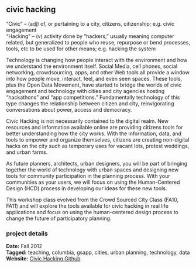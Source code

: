 ## civic hacking

“Civic” – (adj) of, or pertaining to a city, citizens, citizenship; e.g. civic engagement  
“Hacking” – (v) activity done by “hackers,” usually meaning computer related, but generalized to people who reuse, repurpose or bend processes, tools, etc to be used for other means; e.g. hacking the system

Technology is changing how people interact with the environment and how we understand the environment itself. Social Media, cell phones, social networking, crowdsourcing, apps, and other Web tools all provide a window into how people move, interact, feel, and even seen spaces. These tools, plus the Open Data Movement, have started to bridge the worlds of civic engagement and technology with cities and city agencies hosting “hackathons” and “app competitions.” Fundamentally technology of this type changes the relationship between citizen and city, reinvigorating conversations about power, access and democracy.

Civic Hacking is not necessarily contained to the digital realm. New resources and information available online are providing citizens tools for better understanding how the city works. With the information, data, and tools to empower and organize themselves, citizens are creating non-digital hacks on the city such as temporary uses for vacant lots, protest weddings, and urban farms.

As future planners, architects, urban designers, you will be part of bringing together the world of technology with urban spaces and designing new tools for community participation in the planning process. With your communities as your users, we will focus on using the Human-Centered Design (HCD) process in developing our ideas for these new tools.

This workshop class evolved from the Crowd Sourced City Class (FA10, FA11) and will explore the tools available for civic hacking in real life applications and focus on using the human-centered design process to change the future of participatory planning.

### project details

**Date:** Fall 2012  
**Tagged:** teaching, columbia, gsapp, cities, urban planning, technology, data  
**Website:** [Civic Hacking Github](https://github.com/civichacking)